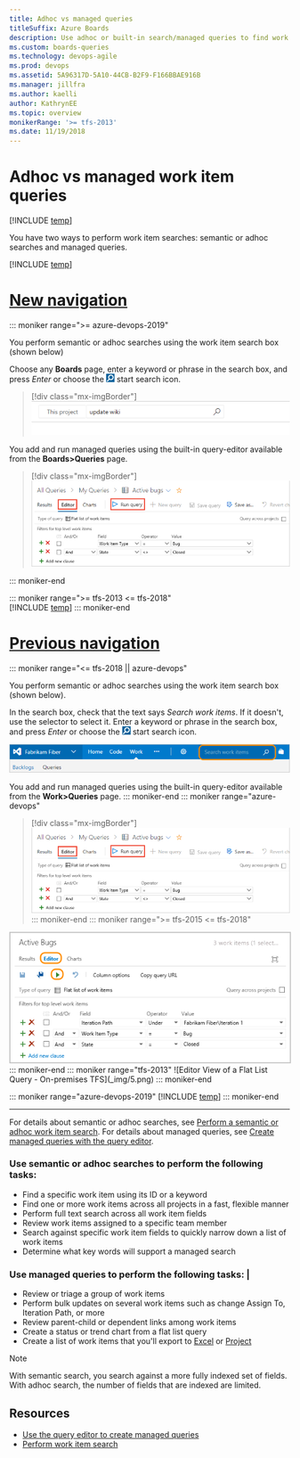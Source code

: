 ```yaml
---
title: Adhoc vs managed queries
titleSuffix: Azure Boards
description: Use adhoc or built-in search/managed queries to find work items in Azure Boards, Azure DevOps, & Team Foundation Server 
ms.custom: boards-queries
ms.technology: devops-agile
ms.prod: devops
ms.assetid: 5A96317D-5A10-44CB-B2F9-F166BBAE916B
ms.manager: jillfra
ms.author: kaelli
author: KathrynEE
ms.topic: overview
monikerRange: '>= tfs-2013'
ms.date: 11/19/2018
---
```


# Adhoc vs managed work item queries

[!INCLUDE [temp](../_shared/version-vsts-tfs-all-versions.md)]

You have two ways to perform work item searches: semantic or adhoc searches and managed queries. 

[!INCLUDE [temp](../../_shared/new-navigation-azd.md)]  

# [New navigation](#tab/new-nav)

::: moniker range=">= azure-devops-2019"

You perform semantic or adhoc searches using the work item search box (shown below)   

Choose any **Boards** page, enter a keyword or phrase in the search box, and press *Enter* or choose the ![ ](../../project/search/_img/_shared/start-search-icon.png) start search icon. 

> [!div class="mx-imgBorder"]
> ![Work Item Search box, new navigation](../../project/navigation/_img/search/work-item-search-vert.png)    

You add and run managed queries using the built-in query-editor available from the **Boards>Queries** page.

> [!div class="mx-imgBorder"]
> ![Web portal, Queries page, new queries experience, Editor view of a Flat List Query](_img/using-queries-new-vsts-exp.png) 
	
::: moniker-end   

::: moniker range=">= tfs-2013 <= tfs-2018"   
[!INCLUDE [temp](../../_shared/new-navigation-not-supported.md)] 
::: moniker-end   


# [Previous navigation](#tab/previous-nav)

::: moniker range="<= tfs-2018 || azure-devops"     

You perform semantic or adhoc searches using the work item search box (shown below). 

In the search box, check that the text says _Search work items_. If it doesn't, use the selector to select it. Enter a keyword or phrase in the search box, and press *Enter* or choose the ![ ](../../project/search/_img/_shared/start-search-icon.png) start search icon. 

![Search Work Items Text Box](_img/using-queries-search-box-ts.png)

You add and run managed queries using the built-in query-editor available from the **Work>Queries** page.
::: moniker-end 
::: moniker range="azure-devops"	
> [!div class="mx-imgBorder"]
> ![Web portal, Queries page, new queries experience, Editor view of a Flat List Query](_img/using-queries-new-vsts-exp.png) 
::: moniker-end
::: moniker range=">= tfs-2015 <= tfs-2018"	 	
<img src="_img/query-active-bugs-editor-vso.png" alt="Web portal, Queries page, Editor view of a Flat List Query" style="border: 1px solid #C3C3C3;" /> 
::: moniker-end
::: moniker range="tfs-2013"	 
![Editor View of a Flat List Query - On-premises TFS](_img/5.png)  
::: moniker-end

::: moniker range="azure-devops-2019"
[!INCLUDE [temp](../../_shared/previous-navigation-not-supported-azd.md)] 
::: moniker-end

---

For details about semantic or adhoc searches, see [Perform a semantic or adhoc work item search](search-box-queries.md). For details about managed queries, see [Create managed queries with the query editor](using-queries.md). 

### Use semantic or adhoc searches to perform the following tasks: 
- Find a specific work item using its ID or a keyword 
-  Find one or more work items across all projects in a fast, flexible manner
-  Perform full text search across all work item fields
-  Review work items assigned to a specific team member
-  Search against specific work item fields to quickly narrow down a list of work items
-  Determine what key words will support a managed search

### Use managed queries to perform the following tasks: |

- Review or triage a group of work items
- Perform bulk updates on several work items such as change Assign To, Iteration Path, or more
- Review parent-child or dependent links among work items
- Create a status or trend chart from a flat list query
- Create a list of work items that you'll export to [Excel](../backlogs/office/bulk-add-modify-work-items-excel.md) or [Project](../backlogs/office/create-your-backlog-tasks-using-project.md) 

> [!NOTE]    
> With semantic search, you search against a more fully indexed set of fields. With adhoc search, the number of fields that are indexed are limited. 


## Resources 

- [Use the query editor to create managed queries](using-queries.md)
- [Perform work item search](../../project/search/work-item-search.md)
 